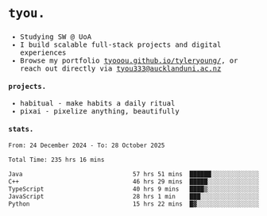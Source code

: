 ## <samp><h3>tyou.</h3></samp>
<samp>
   
   - Studying SW @ UoA
   - I build scalable full-stack projects and digital experiences
   - Browse my portfolio [tyooou.github.io/tyleryoung/](http://tyooou.github.io/tyleryoung/), or reach out directly via [tyou333@aucklanduni.ac.nz](mailto:tyou333@aucklanduni.ac.nz)

#### projects.
- habitual - make habits a daily ritual
- pixai - pixelize anything, beautifully

#### stats.
  <!--START_SECTION:waka-->

```txt
From: 24 December 2024 - To: 28 October 2025

Total Time: 235 hrs 16 mins

Java                               57 hrs 51 mins  ██████░░░░░░░░░░░░░░░░░░░   24.41 %
C++                                46 hrs 29 mins  █████░░░░░░░░░░░░░░░░░░░░   19.61 %
TypeScript                         40 hrs 9 mins   ████▒░░░░░░░░░░░░░░░░░░░░   16.94 %
JavaScript                         28 hrs 1 min    ███░░░░░░░░░░░░░░░░░░░░░░   11.82 %
Python                             15 hrs 22 mins  █▓░░░░░░░░░░░░░░░░░░░░░░░   06.48 %
```

<!--END_SECTION:waka-->
</samp>
